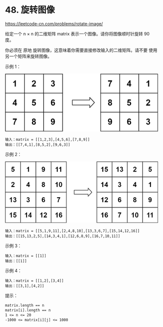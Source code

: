 # 48. 旋转图像
https://leetcode-cn.com/problems/rotate-image/

给定一个 n × n 的二维矩阵 matrix 表示一个图像。请你将图像顺时针旋转 90 度。

你必须在 原地 旋转图像，这意味着你需要直接修改输入的二维矩阵。请不要 使用另一个矩阵来旋转图像。



示例 1：

![img01.png](img01.png)

```
输入：matrix = [[1,2,3],[4,5,6],[7,8,9]]
输出：[[7,4,1],[8,5,2],[9,6,3]]
```

示例 2：

![img02.png](img02.png)

```
输入：matrix = [[5,1,9,11],[2,4,8,10],[13,3,6,7],[15,14,12,16]]
输出：[[15,13,2,5],[14,3,4,1],[12,6,8,9],[16,7,10,11]]
```

示例 3：
```
输入：matrix = [[1]]
输出：[[1]]
```

示例 4：
```
输入：matrix = [[1,2],[3,4]]
输出：[[3,1],[4,2]]
```


提示：
```
matrix.length == n
matrix[i].length == n
1 <= n <= 20
-1000 <= matrix[i][j] <= 1000
```
